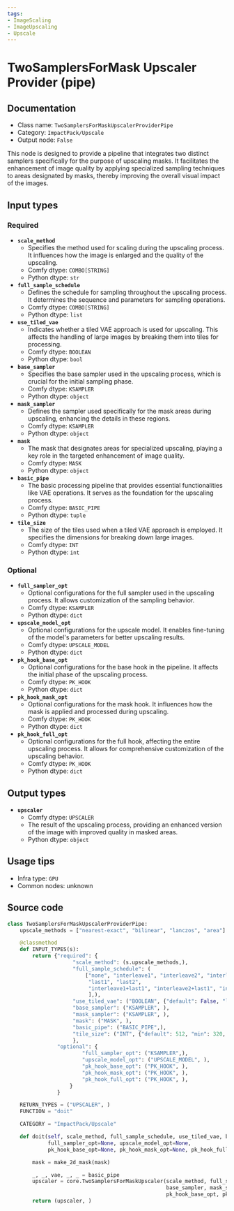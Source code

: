 ```yaml
---
tags:
- ImageScaling
- ImageUpscaling
- Upscale
---
```


# TwoSamplersForMask Upscaler Provider (pipe)
## Documentation
- Class name: `TwoSamplersForMaskUpscalerProviderPipe`
- Category: `ImpactPack/Upscale`
- Output node: `False`

This node is designed to provide a pipeline that integrates two distinct samplers specifically for the purpose of upscaling masks. It facilitates the enhancement of image quality by applying specialized sampling techniques to areas designated by masks, thereby improving the overall visual impact of the images.
## Input types
### Required
- **`scale_method`**
    - Specifies the method used for scaling during the upscaling process. It influences how the image is enlarged and the quality of the upscaling.
    - Comfy dtype: `COMBO[STRING]`
    - Python dtype: `str`
- **`full_sample_schedule`**
    - Defines the schedule for sampling throughout the upscaling process. It determines the sequence and parameters for sampling operations.
    - Comfy dtype: `COMBO[STRING]`
    - Python dtype: `list`
- **`use_tiled_vae`**
    - Indicates whether a tiled VAE approach is used for upscaling. This affects the handling of large images by breaking them into tiles for processing.
    - Comfy dtype: `BOOLEAN`
    - Python dtype: `bool`
- **`base_sampler`**
    - Specifies the base sampler used in the upscaling process, which is crucial for the initial sampling phase.
    - Comfy dtype: `KSAMPLER`
    - Python dtype: `object`
- **`mask_sampler`**
    - Defines the sampler used specifically for the mask areas during upscaling, enhancing the details in these regions.
    - Comfy dtype: `KSAMPLER`
    - Python dtype: `object`
- **`mask`**
    - The mask that designates areas for specialized upscaling, playing a key role in the targeted enhancement of image quality.
    - Comfy dtype: `MASK`
    - Python dtype: `object`
- **`basic_pipe`**
    - The basic processing pipeline that provides essential functionalities like VAE operations. It serves as the foundation for the upscaling process.
    - Comfy dtype: `BASIC_PIPE`
    - Python dtype: `tuple`
- **`tile_size`**
    - The size of the tiles used when a tiled VAE approach is employed. It specifies the dimensions for breaking down large images.
    - Comfy dtype: `INT`
    - Python dtype: `int`
### Optional
- **`full_sampler_opt`**
    - Optional configurations for the full sampler used in the upscaling process. It allows customization of the sampling behavior.
    - Comfy dtype: `KSAMPLER`
    - Python dtype: `dict`
- **`upscale_model_opt`**
    - Optional configurations for the upscale model. It enables fine-tuning of the model's parameters for better upscaling results.
    - Comfy dtype: `UPSCALE_MODEL`
    - Python dtype: `dict`
- **`pk_hook_base_opt`**
    - Optional configurations for the base hook in the pipeline. It affects the initial phase of the upscaling process.
    - Comfy dtype: `PK_HOOK`
    - Python dtype: `dict`
- **`pk_hook_mask_opt`**
    - Optional configurations for the mask hook. It influences how the mask is applied and processed during upscaling.
    - Comfy dtype: `PK_HOOK`
    - Python dtype: `dict`
- **`pk_hook_full_opt`**
    - Optional configurations for the full hook, affecting the entire upscaling process. It allows for comprehensive customization of the upscaling behavior.
    - Comfy dtype: `PK_HOOK`
    - Python dtype: `dict`
## Output types
- **`upscaler`**
    - Comfy dtype: `UPSCALER`
    - The result of the upscaling process, providing an enhanced version of the image with improved quality in masked areas.
    - Python dtype: `object`
## Usage tips
- Infra type: `GPU`
- Common nodes: unknown


## Source code
```python
class TwoSamplersForMaskUpscalerProviderPipe:
    upscale_methods = ["nearest-exact", "bilinear", "lanczos", "area"]

    @classmethod
    def INPUT_TYPES(s):
        return {"required": {
                     "scale_method": (s.upscale_methods,),
                     "full_sample_schedule": (
                         ["none", "interleave1", "interleave2", "interleave3",
                          "last1", "last2",
                          "interleave1+last1", "interleave2+last1", "interleave3+last1",
                          ],),
                     "use_tiled_vae": ("BOOLEAN", {"default": False, "label_on": "enabled", "label_off": "disabled"}),
                     "base_sampler": ("KSAMPLER", ),
                     "mask_sampler": ("KSAMPLER", ),
                     "mask": ("MASK", ),
                     "basic_pipe": ("BASIC_PIPE",),
                     "tile_size": ("INT", {"default": 512, "min": 320, "max": 4096, "step": 64}),
                     },
                "optional": {
                        "full_sampler_opt": ("KSAMPLER",),
                        "upscale_model_opt": ("UPSCALE_MODEL", ),
                        "pk_hook_base_opt": ("PK_HOOK", ),
                        "pk_hook_mask_opt": ("PK_HOOK", ),
                        "pk_hook_full_opt": ("PK_HOOK", ),
                    }
                }

    RETURN_TYPES = ("UPSCALER", )
    FUNCTION = "doit"

    CATEGORY = "ImpactPack/Upscale"

    def doit(self, scale_method, full_sample_schedule, use_tiled_vae, base_sampler, mask_sampler, mask, basic_pipe,
             full_sampler_opt=None, upscale_model_opt=None,
             pk_hook_base_opt=None, pk_hook_mask_opt=None, pk_hook_full_opt=None, tile_size=512):

        mask = make_2d_mask(mask)

        _, _, vae, _, _ = basic_pipe
        upscaler = core.TwoSamplersForMaskUpscaler(scale_method, full_sample_schedule, use_tiled_vae,
                                                   base_sampler, mask_sampler, mask, vae, full_sampler_opt, upscale_model_opt,
                                                   pk_hook_base_opt, pk_hook_mask_opt, pk_hook_full_opt, tile_size=tile_size)
        return (upscaler, )

```

